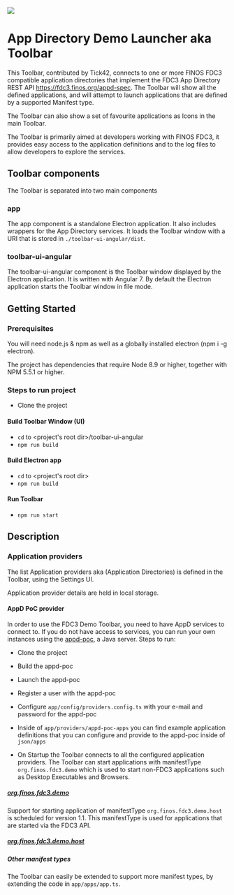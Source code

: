 ![](./resources/fdc3.png)

# App Directory Demo Launcher aka Toolbar

This Toolbar, contributed by Tick42, connects to one or more FINOS FDC3 compatible application directories that implement the FDC3 App Directory REST API https://fdc3.finos.org/appd-spec. The Toolbar will show all the defined applications, and will attempt to launch applications that are defined by a supported Manifest type.

The Toolbar can also show a set of favourite applications as Icons in the main Toolbar. 

The Toolbar is primarily aimed at developers working with FINOS FDC3, it provides easy access to the application definitions and to the log files to allow developers to explore the services.

## Toolbar components 

The Toolbar is separated into two main components

### app 
The app component is a standalone Electron application. It also includes wrappers for the App Directory services.
It loads the Toolbar window with a URI that is stored in ```./toolbar-ui-angular/dist```. 

### toolbar-ui-angular
The toolbar-ui-angular component is the Toolbar window displayed by the Electron application. It is written with Angular 7. 
By default the Electron application starts the Toolbar window in file mode.

## Getting Started

### Prerequisites

You will need node.js & npm as well as a globally installed electron (npm i -g electron).

The project has dependencies that require Node 8.9 or higher, together with NPM 5.5.1 or higher.

### Steps to run project

- Clone the project

#### Build Toolbar Window (UI)

- ```cd``` to <project's root dir>/toolbar-ui-angular
- ```npm run build```

#### Build Electron app

- ```cd``` to <project's root dir>
- ```npm run build```

#### Run Toolbar

- ```npm run start```

## Description

### Application providers

The list Application providers aka (Application Directories) is defined in the Toolbar, using the Settings UI. 

Application provider details are held in local storage.

#### <a name="appd-poc-provider"></a> AppD PoC provider

In order to use the FDC3 Demo Toolbar, you need to have AppD services to connect to. If you do not have access to services, you can run your own instances using the [appd-poc](https://github.com/FDC3/appd-poc), a Java server. Steps to run:

- Clone the project

- Build the appd-poc

- Launch the appd-poc

- Register a user with the appd-poc

- Configure ```app/config/providers.config.ts``` with your e-mail and password for the appd-poc

- Inside of ```app/providers/appd-poc-apps``` you can find example application definitions that you can configure and provide to the appd-poc inside of ```json/apps```

- On Startup the Toolbar connects to all the configured application providers. The Toolbar can start applications with manifestType `org.finos.fdc3.demo` which is used to start non-FDC3 applications such as Desktop Executables and Browsers.

##### [org.finos.fdc3.demo](./app/apps/schemas/org.finos.fdc3.demo-manifest-schema.json)

Support for starting application of manifestType `org.finos.fdc3.demo.host` is scheduled for version 1.1. This manifestType is used for applications that are started via the FDC3 API.

##### [org.finos.fdc3.demo.host](./app/apps/schemas/org.finos.fdc3.demo.host-manifest-schema.json)

##### Other manifest types

The Toolbar can easily be extended to support more manifest types, by extending the code in ```app/apps/app.ts```.
